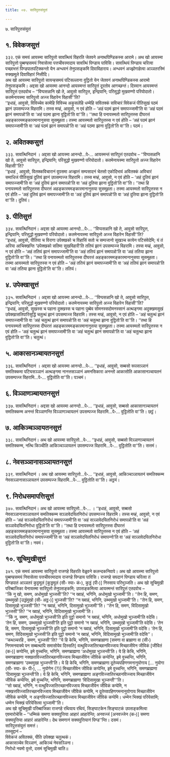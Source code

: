 ```yaml
---
title: ०७. सारिपुत्तसंयुत्तं

---
```

७. सारिपुत्तसंयुत्तं  


## १. विवेकजसुत्तं

३३२. एकं समयं आयस्मा सारिपुत्तो सावत्थियं विहरति जेतवने अनाथपिण्डिकस्स आरामे। अथ खो आयस्मा सारिपुत्तो पुब्बण्हसमयं निवासेत्वा पत्तचीवरमादाय सावत्थिं पिण्डाय पाविसि। सावत्थियं पिण्डाय चरित्वा पच्छाभत्तं पिण्डपातपटिक्कन्तो येन अन्धवनं तेनुपसङ्कमि दिवाविहाराय। अन्धवनं अज्झोगाहेत्वा अञ्ञतरस्मिं रुक्खमूले दिवाविहारं निसीदि।  
अथ खो आयस्मा सारिपुत्तो सायन्हसमयं पटिसल्लाना वुट्ठितो येन जेतवनं अनाथपिण्डिकस्स आरामो तेनुपसङ्कमि। अद्दसा खो आयस्मा आनन्दो आयस्मन्तं सारिपुत्तं दूरतोव आगच्छन्तं। दिस्वान आयस्मन्तं सारिपुत्तं एतदवोच – ‘‘विप्पसन्नानि खो ते, आवुसो सारिपुत्त, इन्द्रियानि; परिसुद्धो मुखवण्णो परियोदातो। कतमेनायस्मा सारिपुत्तो अज्ज विहारेन विहासी’’ति?  
‘‘इधाहं, आवुसो, विविच्चेव कामेहि विविच्च अकुसलेहि धम्मेहि सवितक्कं सविचारं विवेकजं पीतिसुखं पठमं झानं उपसम्पज्ज विहरामि। तस्स मय्हं, आवुसो, न एवं होति – ‘अहं पठमं झानं समापज्जामी’ति वा ‘अहं पठमं झानं समापन्नो’ति वा ‘अहं पठमा झाना वुट्ठितो’ति वा’’ति। ‘‘तथा हि पनायस्मतो सारिपुत्तस्स दीघरत्तं अहङ्कारममङ्कारमानानुसया सुसमूहता। तस्मा आयस्मतो सारिपुत्तस्स न एवं होति – ‘अहं पठमं झानं समापज्जामी’ति वा ‘अहं पठमं झानं समापन्नो’ति वा ‘अहं पठमा झाना वुट्ठितो’ति वा’’ति। पठमं।  


## २. अवितक्कसुत्तं

३३३. सावत्थिनिदानं । अद्दसा खो आयस्मा आनन्दो…पे॰… आयस्मन्तं सारिपुत्तं एतदवोच – ‘‘विप्पसन्नानि खो ते, आवुसो सारिपुत्त, इन्द्रियानि; परिसुद्धो मुखवण्णो परियोदातो। कतमेनायस्मा सारिपुत्तो अज्ज विहारेन विहासी’’ति?  
‘‘इधाहं , आवुसो, वितक्कविचारानं वूपसमा अज्झत्तं सम्पसादनं चेतसो एकोदिभावं अवितक्कं अविचारं समाधिजं पीतिसुखं दुतियं झानं उपसम्पज्ज विहरामि। तस्स मय्हं, आवुसो, न एवं होति – ‘अहं दुतियं झानं समापज्जामी’ति वा ‘अहं दुतियं झानं समापन्नो’ति वा ‘अहं दुतिया झाना वुट्ठितो’ति वा’’ति। ‘‘तथा हि पनायस्मतो सारिपुत्तस्स दीघरत्तं अहङ्कारममङ्कारमानानुसया सुसमूहता। तस्मा आयस्मतो सारिपुत्तस्स न एवं होति – ‘अहं दुतियं झानं समापज्जामी’ति वा ‘अहं दुतियं झानं समापन्नो’ति वा ‘अहं दुतिया झाना वुट्ठितो’ति वा’’ति। दुतियं।  


## ३. पीतिसुत्तं

३३४. सावत्थिनिदानं। अद्दसा खो आयस्मा आनन्दो…पे॰… ‘‘विप्पसन्नानि खो ते, आवुसो सारिपुत्त, इन्द्रियानि; परिसुद्धो मुखवण्णो परियोदातो। कतमेनायस्मा सारिपुत्तो अज्ज विहारेन विहासी’’ति?  
‘‘इधाहं, आवुसो, पीतिया च विरागा उपेक्खको च विहासिं सतो च सम्पजानो सुखञ्च कायेन पटिसंवेदेमि; यं तं अरिया आचिक्खन्ति ‘उपेक्खको सतिमा सुखविहारी’ति ततियं झानं उपसम्पज्ज विहरामि। तस्स मय्हं, आवुसो, न एवं होति – ‘अहं ततियं झानं समापज्जामी’ति वा ‘अहं ततियं झानं समापन्नो’ति वा ‘अहं ततिया झाना वुट्ठितो’ति वा’’ति। ‘‘तथा हि पनायस्मतो सारिपुत्तस्स दीघरत्तं अहङ्कारममङ्कारमानानुसया सुसमूहता। तस्मा आयस्मतो सारिपुत्तस्स न एवं होति – ‘अहं ततियं झानं समापज्जामी’ति वा ‘अहं ततियं झानं समापन्नो’ति वा ‘अहं ततिया झाना वुट्ठितो’ति वा’’ति। ततियं।  


## ४. उपेक्खासुत्तं

३३५. सावत्थिनिदानं । अद्दसा खो आयस्मा आनन्दो…पे॰… ‘‘विप्पसन्नानि खो ते, आवुसो सारिपुत्त, इन्द्रियानि; परिसुद्धो मुखवण्णो परियोदातो। कतमेनायस्मा सारिपुत्तो अज्ज विहारेन विहासी’’ति?  
‘‘इधाहं, आवुसो, सुखस्स च पहाना दुक्खस्स च पहाना पुब्बेव सोमनस्सदोमनस्सानं अत्थङ्गमा अदुक्खमसुखं उपेक्खासतिपारिसुद्धिं चतुत्थं झानं उपसम्पज्ज विहरामि। तस्स मय्हं, आवुसो, न एवं होति – ‘अहं चतुत्थं झानं समापज्जामी’ति वा ‘अहं चतुत्थं झानं समापन्नो’ति वा ‘अहं चतुत्था झाना वुट्ठितो’ति वा’’ति। ‘‘तथा हि पनायस्मतो सारिपुत्तस्स दीघरत्तं अहङ्कारममङ्कारमानानुसया सुसमूहता। तस्मा आयस्मतो सारिपुत्तस्स न एवं होति – ‘अहं चतुत्थं झानं समापज्जामी’ति वा ‘अहं चतुत्थं झानं समापन्नो’ति वा ‘अहं चतुत्था झाना वुट्ठितो’ति वा’’ति। चतुत्थं।  


## ५. आकासानञ्चायतनसुत्तं

३३६. सावत्थिनिदानं । अद्दसा खो आयस्मा आनन्दो…पे॰… ‘‘इधाहं, आवुसो, सब्बसो रूपसञ्ञानं समतिक्कमा पटिघसञ्ञानं अत्थङ्गमा नानत्तसञ्ञानं अमनसिकारा अनन्तो आकासोति आकासानञ्चायतनं उपसम्पज्ज विहरामि…पे॰… वुट्ठितोति वा’’ति। पञ्चमं।  


## ६. विञ्ञाणञ्चायतनसुत्तं

३३७. सावत्थिनिदानं। अद्दसा खो आयस्मा आनन्दो…पे॰… ‘‘इधाहं, आवुसो, सब्बसो आकासानञ्चायतनं समतिक्कम्म अनन्तं विञ्ञाणन्ति विञ्ञाणञ्चायतनं उपसम्पज्ज विहरामि…पे॰… वुट्ठितोति वा’’ति। छट्ठं।  


## ७. आकिञ्चञ्ञायतनसुत्तं

३३८. सावत्थिनिदानं। अथ खो आयस्मा सारिपुत्तो…पे॰… ‘‘इधाहं, आवुसो, सब्बसो विञ्ञाणञ्चायतनं समतिक्कम्म, नत्थि किञ्चीति आकिञ्चञ्ञायतनं उपसम्पज्ज विहरामि…पे॰… वुट्ठितोति वा’’ति। सत्तमं।  


## ८. नेवसञ्ञानासञ्ञायतनसुत्तं

३३९. सावत्थिनिदानं । अथ खो आयस्मा सारिपुत्तो…पे॰… ‘‘इधाहं, आवुसो, आकिञ्चञ्ञायतनं समतिक्कम्म नेवसञ्ञानासञ्ञायतनं उपसम्पज्ज विहरामि…पे॰… वुट्ठितोति वा’’ति। अट्ठमं।  


## ९. निरोधसमापत्तिसुत्तं

३४०. सावत्थिनिदानं। अथ खो आयस्मा सारिपुत्तो…पे॰… । ‘‘इधाहं, आवुसो, सब्बसो नेवसञ्ञानासञ्ञायतनं समतिक्कम्म सञ्ञावेदयितनिरोधं उपसम्पज्ज विहरामि। तस्स मय्हं, आवुसो, न एवं होति – ‘अहं सञ्ञावेदयितनिरोधं समापज्जामी’ति वा ‘अहं सञ्ञावेदयितनिरोधं समापन्नो’ति वा ‘अहं सञ्‍ञावेदयितनिरोधा वुट्ठितो’ति वा’’ति। ‘‘तथा हि पनायस्मतो सारिपुत्तस्स दीघरत्तं अहङ्कारममङ्कारमानानुसया सुसमूहता। तस्मा आयस्मतो सारिपुत्तस्स न एवं होति – ‘अहं सञ्‍ञावेदयितनिरोधं समापज्‍जामी’ति वा ‘अहं सञ्‍ञावेदयितनिरोधं समापन्‍नो’ति वा ‘अहं सञ्‍ञावेदयितनिरोधा वुट्ठितो’ति वा’’ति। नवमं।  


## १०. सूचिमुखीसुत्तं

३४१. एकं समयं आयस्मा सारिपुत्तो राजगहे विहरति वेळुवने कलन्दकनिवापे। अथ खो आयस्मा सारिपुत्तो पुब्बण्हसमयं निवासेत्वा पत्तचीवरमादाय राजगहे पिण्डाय पाविसि। राजगहे सपदानं पिण्डाय चरित्वा तं पिण्डपातं अञ्‍ञतरं कुट्टमूलं [कुड्डमूलं (सी॰ स्या॰ कं॰), कुड्डं (पी॰)] निस्साय परिभुञ्‍जति। अथ खो सूचिमुखी परिब्बाजिका येनायस्मा सारिपुत्तो तेनुपसङ्कमि; उपसङ्कमित्वा आयस्मन्तं सारिपुत्तं एतदवोच –  
‘‘किं नु खो, समण, अधोमुखो भुञ्‍जसी’’ति? ‘‘न ख्वाहं, भगिनि, अधोमुखो भुञ्‍जामी’’ति। ‘‘तेन हि, समण, उब्भमुखो [उद्धंमुखो (सी॰ अट्ठ॰)] भुञ्‍जसी’’ति? ‘‘न ख्वाहं, भगिनि, उब्भमुखो भुञ्‍जामी’’ति। ‘‘तेन हि, समण, दिसामुखो भुञ्‍जसी’’ति? ‘‘न ख्वाहं, भगिनि, दिसामुखो भुञ्‍जामी’’ति। ‘‘तेन हि, समण, विदिसामुखो भुञ्‍जसी’’ति? ‘‘न ख्वाहं, भगिनि, विदिसामुखो भुञ्‍जामी’’ति।  
‘‘‘किं नु, समण, अधोमुखो भुञ्‍जसी’ति इति पुट्ठो समानो ‘न ख्वाहं, भगिनि, अधोमुखो भुञ्‍जामी’ति वदेसि। ‘तेन हि, समण, उब्भमुखो भुञ्‍जसी’ति इति पुट्ठो समानो ‘न ख्वाहं, भगिनि, उब्भमुखो भुञ्‍जामी’ति वदेसि। ‘तेन हि, समण, दिसामुखो भुञ्‍जसी’ति इति पुट्ठो समानो ‘न ख्वाहं, भगिनि, दिसामुखो भुञ्‍जामी’ति वदेसि। ‘तेन हि, समण, विदिसामुखो भुञ्‍जसी’ति इति पुट्ठो समानो ‘न ख्वाहं, भगिनि, विदिसामुखो भुञ्‍जामी’ति वदेसि’’।  
‘‘कथञ्‍चरहि , समण, भुञ्‍जसी’’ति? ‘‘ये हि केचि, भगिनि, समणब्राह्मणा [समणा वा ब्राह्मणा वा (सी॰) निगमनवाक्ये पन सब्बत्थापि समासोयेव दिस्सति] वत्थुविज्‍जातिरच्छानविज्‍जाय मिच्छाजीवेन जीविकं [जीवितं (क॰)] कप्पेन्ति, इमे वुच्‍चन्ति, भगिनि, समणब्राह्मणा ‘अधोमुखा भुञ्‍जन्ती’ति। ये हि केचि, भगिनि, समणब्राह्मणा नक्खत्तविज्‍जातिरच्छानविज्‍जाय मिच्छाजीवेन जीविकं कप्पेन्ति, इमे वुच्‍चन्ति, भगिनि, समणब्राह्मणा ‘उब्भमुखा भुञ्‍जन्ती’ति। ये हि केचि, भगिनि, समणब्राह्मणा दूतेय्यपहिणगमनानुयोगाय [… नुयोगा (सी॰ स्या॰ कं॰ पी॰), … नुयोगेन (?)] मिच्छाजीवेन जीविकं कप्पेन्ति, इमे वुच्‍चन्ति, भगिनि, समणब्राह्मणा ‘दिसामुखा भुञ्‍जन्ती’ति। ये हि केचि, भगिनि, समणब्राह्मणा अङ्गविज्‍जातिरच्छानविज्‍जाय मिच्छाजीवेन जीविकं कप्पेन्ति, इमे वुच्‍चन्ति, भगिनि, समणब्राह्मणा ‘विदिसामुखा भुञ्‍जन्ती’’’ति।  
‘‘सो ख्वाहं, भगिनि, न वत्थुविज्‍जातिरच्छानविज्‍जाय मिच्छाजीवेन जीविकं कप्पेमि, न नक्खत्तविज्‍जातिरच्छानविज्‍जाय मिच्छाजीवेन जीविकं कप्पेमि, न दूतेय्यपहिणगमनानुयोगाय मिच्छाजीवेन जीविकं कप्पेमि, न अङ्गविज्‍जातिरच्छानविज्‍जाय मिच्छाजीवेन जीविकं कप्पेमि। धम्मेन भिक्खं परियेसामि; धम्मेन भिक्खं परियेसित्वा भुञ्‍जामी’’ति।  
अथ खो सूचिमुखी परिब्बाजिका राजगहे रथियाय रथियं, सिङ्घाटकेन सिङ्घाटकं उपसङ्कमित्वा एवमारोचेसि – ‘‘धम्मिकं समणा सक्यपुत्तिया आहारं आहारेन्ति; अनवज्‍जं [अनवज्‍जेन (क॰)] समणा सक्यपुत्तिया आहारं आहारेन्ति। देथ समणानं सक्यपुत्तियानं पिण्ड’’न्ति। दसमं।  
सारिपुत्तसंयुत्तं समत्तं।  
तस्सुद्दानं –  
विवेकजं अवितक्‍कं, पीति उपेक्खा चतुत्थकं।  
आकासञ्‍चेव विञ्‍ञाणं, आकिञ्‍चं नेवसञ्‍ञिना।  
निरोधो नवमो वुत्तो, दसमं सूचिमुखी चाति॥  